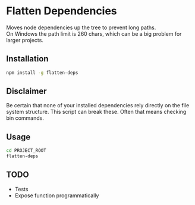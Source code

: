 # Flatten Dependencies
Moves node dependencies up the tree to prevent long paths.  
On Windows the path limit is 260 chars, which can be a big problem for larger projects.

## Installation
``` bash
npm install -g flatten-deps
```

## Disclaimer
Be certain that none of your installed dependencies rely directly on the file system structure.
This script can break these. Often that means checking bin commands.

## Usage
``` bash
cd PROJECT_ROOT
flatten-deps
```

## TODO
 - Tests
 - Expose function programmatically
